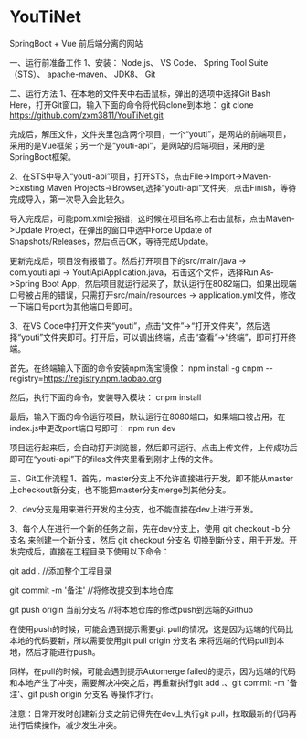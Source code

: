 # YouTiNet

SpringBoot + Vue 前后端分离的网站

一、运行前准备工作
1、安装：
Node.js、
VS Code、
Spring Tool Suite（STS）、
apache-maven、
JDK8、
Git

二、运行方法
1、在本地的文件夹中右击鼠标，弹出的选项中选择Git Bash Here，打开Git窗口，输入下面的命令将代码clone到本地：
git clone https://github.com/zxm3811/YouTiNet.git

完成后，解压文件，文件夹里包含两个项目，一个“youti”，是网站的前端项目，采用的是Vue框架；另一个是“youti-api”，是网站的后端项目，采用的是SpringBoot框架。


2、在STS中导入“youti-api”项目，打开STS，点击File->Import->Maven->Existing Maven Projects->Browser,选择“youti-api”文件夹，点击Finish，等待完成导入，第一次导入会比较久。

导入完成后，可能pom.xml会报错，这时候在项目名称上右击鼠标，点击Maven->Update Project，在弹出的窗口中选中Force Update of Snapshots/Releases，然后点击OK，等待完成Update。

更新完成后，项目没有报错了。然后打开项目下的src/main/java -> com.youti.api -> YoutiApiApplication.java，右击这个文件，选择Run As->Spring Boot App，然后项目就运行起来了，默认运行在8082端口。如果出现端口号被占用的错误，只需打开src/main/resources -> application.yml文件，修改一下端口号port为其他端口号即可。

3、在VS Code中打开文件夹“youti”，点击“文件”->“打开文件夹”，然后选择“youti”文件夹即可。打开后，可以调出终端，点击“查看”->“终端”，即可打开终端。

首先，在终端输入下面的命令安装npm淘宝镜像：
npm install -g cnpm --registry=https://registry.npm.taobao.org

然后，执行下面的命令，安装导入模块：
cnpm install

最后，输入下面的命令运行项目，默认运行在8080端口，如果端口被占用，在index.js中更改port端口号即可：
npm run dev

项目运行起来后，会自动打开浏览器，然后即可运行。点击上传文件，上传成功后即可在“youti-api”下的files文件夹里看到刚才上传的文件。

三、Git工作流程
1、首先，master分支上不允许直接进行开发，即不能从master上checkout新分支，也不能把master分支merge到其他分支。

2、dev分支是用来进行开发的主分支，也不能直接在dev上进行开发。

3、每个人在进行一个新的任务之前，先在dev分支上，使用 git checkout -b 分支名 来创建一个新分支，然后 git checkout 分支名 切换到新分支，用于开发。开发完成后，直接在工程目录下使用以下命令：

git add .    //添加整个工程目录

git commit -m '备注'    //将修改提交到本地仓库

git push origin 当前分支名   //将本地仓库的修改push到远端的Github


在使用push的时候，可能会遇到提示需要git pull的情况，这是因为远端的代码比本地的代码要新，所以需要使用git pull origin 分支名 来将远端的代码pull到本地，然后才能进行push。

同样，在pull的时候，可能会遇到提示Automerge failed的提示，因为远端的代码和本地产生了冲突，需要解决冲突之后，再重新执行git add .、git commit -m '备注'、git push origin 分支名 等操作才行。

注意：日常开发时创建新分支之前记得先在dev上执行git pull，拉取最新的代码再进行后续操作，减少发生冲突。
